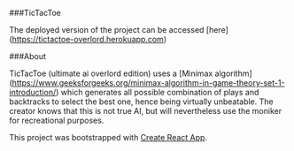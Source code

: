 ###TicTacToe

The deployed version of the project can be accessed [here] (https://tictactoe-overlord.herokuapp.com)

###About

TicTacToe (ultimate ai overlord edition) uses a [Minimax algorithm] (https://www.geeksforgeeks.org/minimax-algorithm-in-game-theory-set-1-introduction/) which generates all possible combination of plays and backtracks to select the best one, hence being virtually unbeatable. The creator knows that this is not true AI, but will nevertheless use the moniker for recreational purposes.

This project was bootstrapped with [Create React App](https://github.com/facebook/create-react-app).


